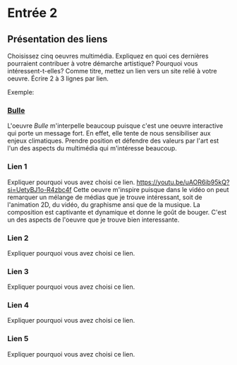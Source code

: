 # Entrée 2
## Présentation des liens
Choisissez cinq oeuvres multimédia. Expliquez en quoi ces dernières pourraient contribuer à votre démarche artistique? Pourquoi vous intéressent-t-elles? Comme titre, mettez un lien vers un site relié à votre oeuvre. Écrire 2 à 3 lignes par lien.

Exemple: 
### [Bulle](https://www.onf.ca/interactif/bulle/) 
L'oeuvre *Bulle* m'interpelle beaucoup puisque c'est une oeuvre interactive qui porte un message fort. En effet, elle tente de nous sensibiliser aux enjeux climatiques. Prendre position et défendre des valeurs par l'art est l'un des aspects du multimédia qui m'intéresse beaucoup. 

### Lien 1 
Expliquer pourquoi vous avez choisi ce lien. 
https://youtu.be/uAOR6ib95kQ?si=UetyBJ1o-R4zbc4f 
Cette oeuvre m'inspire puisque dans le vidéo on peut remarquer un mélange de médias que je trouve intéressant, soit de l'animation 2D, du vidéo, du graphisme ansi que de la musique. La composition est captivante et dynamique et donne le goût de bouger. C'est un des aspects de l'oeuvre que je trouve bien interessante.

### Lien 2 
Expliquer pourquoi vous avez choisi ce lien.


### Lien 3 
Expliquer pourquoi vous avez choisi ce lien.  

### Lien 4 
Expliquer pourquoi vous avez choisi ce lien. 

### Lien 5 
Expliquer pourquoi vous avez choisi ce lien. 

